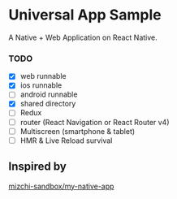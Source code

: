 Universal App Sample
==========

A Native + Web Application on React Native.

### TODO

* [x] web runnable
* [x] ios runnable
* [ ] android runnable
* [x] shared directory
* [ ] Redux
* [ ] router (React Navigation or React Router v4)
* [ ] Multiscreen (smartphone & tablet)
* [ ] HMR & Live Reload survival

Inspired by
----------

[mizchi-sandbox/my-native-app](https://github.com/mizchi-sandbox/my-native-app)
